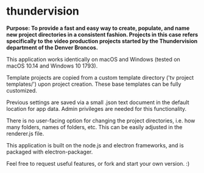 # thundervision
<b>Purpose:
To provide a fast and easy way to create, populate, and name new project directories in a consistent fashion. Projects in this case refers specifically to the video production projects started by the Thundervision department of the Denver Broncos.</b>

This application works identically on macOS and Windows (tested on macOS 10.14 and Windows 10 1793).

Template projects are copied from a custom template directory ('tv project templates/') upon project creation. These base templates can be fully customized.

Previous settings are saved via a small .json text document in the default location for app data. Admin privileges are needed for this functionality.

There is no user-facing option for changing the project directories, i.e. how many folders, names of folders, etc. This can be easily adjusted in the renderer.js file.

This application is built on the node.js and electron frameworks, and is packaged with electron-packager.

Feel free to request useful features, or fork and start your own version. :)
